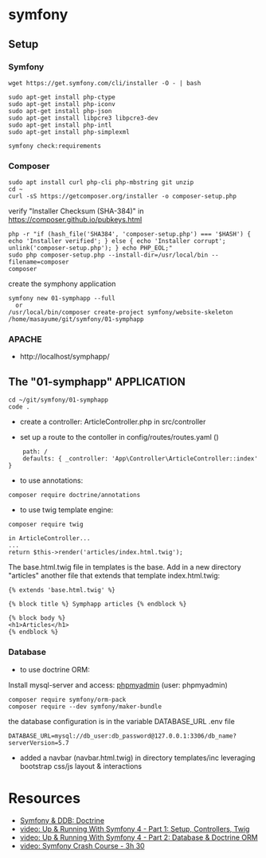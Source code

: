 # symfony

## Setup

### Symfony

```
wget https://get.symfony.com/cli/installer -O - | bash

sudo apt-get install php-ctype
sudo apt-get install php-iconv
sudo apt-get install php-json
sudo apt-get install libpcre3 libpcre3-dev
sudo apt-get install php-intl
sudo apt-get install php-simplexml

symfony check:requirements
```

### Composer

```
sudo apt install curl php-cli php-mbstring git unzip
cd ~
curl -sS https://getcomposer.org/installer -o composer-setup.php
```

verify "Installer Checksum (SHA-384)" in https://composer.github.io/pubkeys.html

```
php -r "if (hash_file('SHA384', 'composer-setup.php') === '$HASH') { echo 'Installer verified'; } else { echo 'Installer corrupt'; unlink('composer-setup.php'); } echo PHP_EOL;"
sudo php composer-setup.php --install-dir=/usr/local/bin --filename=composer
composer
```

create the symphony application

```
symfony new 01-symphapp --full
  or
/usr/local/bin/composer create-project symfony/website-skeleton /home/masayume/git/symfony/01-symphapp
```

### APACHE

* http://localhost/symphapp/

## The "01-symphapp" APPLICATION

```
cd ~/git/symfony/01-symphapp
code .
```

* create a controller: ArticleController.php in src/controller

* set up a route to the contoller in config/routes/routes.yaml () 
```index:
    path: /
    defaults: { _controller: 'App\Controller\ArticleController::index' }
```
* to use annotations:
```
composer require doctrine/annotations
```

* to use twig template engine:
```
composer require twig

in ArticleController...
...
return $this->render('articles/index.html.twig');
```

The base.html.twig file in templates is the base.
Add in a new directory "articles" another file that extends that template index.html.twig:

```
{% extends 'base.html.twig' %}

{% block title %} Symphapp articles {% endblock %}

{% block body %}
<h1>Articles</h1>
{% endblock %}
```

### Database

* to use doctrine ORM:

Install mysql-server and access: [phpmyadmin](http://localhost/phpmyadmin/) (user: phpmyadmin)

```
composer require symfony/orm-pack
composer require --dev symfony/maker-bundle
```

the database configuration is in the variable DATABASE_URL .env file

```
DATABASE_URL=mysql://db_user:db_password@127.0.0.1:3306/db_name?serverVersion=5.7
```

* added a navbar (navbar.html.twig) in directory templates/inc leveraging bootstrap css/js layout & interactions

# Resources

* [Symfony & DDB: Doctrine](https://symfony.com/doc/3.4/doctrine.html)
* [video: Up & Running With Symfony 4 - Part 1: Setup, Controllers, Twig](https://www.youtube.com/watch?v=t5ZedKnWX9E)
* [video: Up & Running With Symfony 4 - Part 2: Database & Doctrine ORM](https://www.youtube.com/watch?v=kfiKn5c9l84)
* [video: Symfony Crash Course - 3h 30](https://www.youtube.com/watch?v=Bo0guUbL5uo)